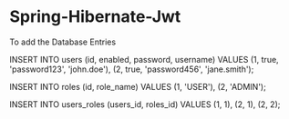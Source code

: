 # Spring-Hibernate-Jwt

To add the Database Entries

INSERT INTO users (id, enabled, password, username) VALUES
(1, true, 'password123', 'john.doe'),
(2, true, 'password456', 'jane.smith');


INSERT INTO roles (id, role_name) VALUES
(1, 'USER'),
(2, 'ADMIN');


INSERT INTO users_roles (users_id, roles_id) VALUES
(1, 1), 
(2, 1), 
(2, 2);
